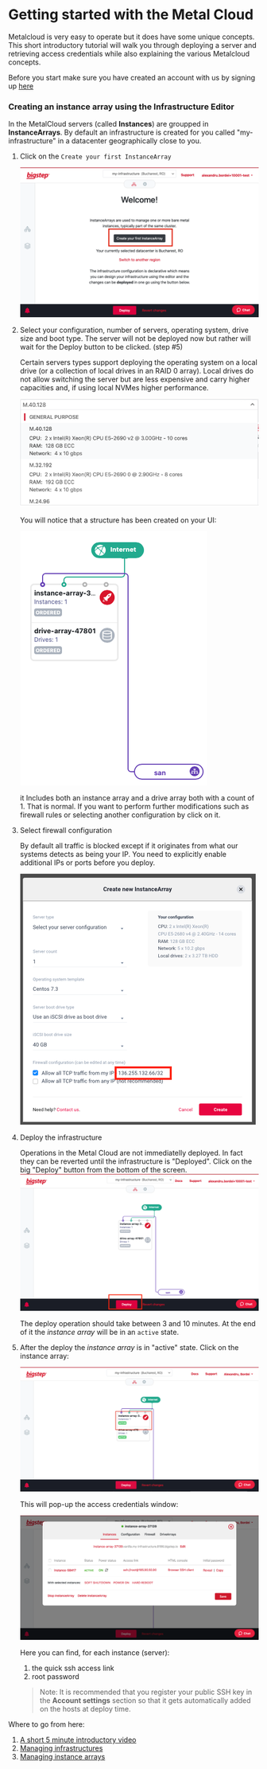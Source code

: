 # Getting started with the Metal Cloud

Metalcloud is very easy to operate but it does have some unique concepts. This short introductory tutorial will walk you through deploying a server and retrieving access credentials while also explaining the various Metalcloud concepts.

Before you start make sure you have created an account with us by signing up [here](https://my.bigstep.com/en/signup?redirect_url=https://cloud.bigstep.com/en/infrastructure/diagram)

### Creating an instance array using the Infrastructure Editor

In the MetalCloud servers (called **Instances**) are groupped in **InstanceArrays**. By default an infrastructure is created for you called "my-infrastructure" in a datacenter geographically close to you.

1. Click on the `Create your first InstanceArray`

    ![](/assets/guides/getting_started3.png)

2. Select your configuration, number of servers, operating system, drive size and boot type. The server will not be deployed now but rather will wait for the Deploy button to be clicked. (step #5)

    Certain servers types support deploying the operating system on a local drive (or a collection of local drives in an RAID 0 array). Local drives do not allow switching the server but are less expensive and carry higher capacities and, if using local NVMes higher performance.

    ![](/assets/guides/getting_started5.png)

    You will notice that a structure has been created on your UI:

    ![](/assets/guides/getting_started7.png)

    it Includes both an instance array and a drive array both with a count of 1. That is normal. If you want to perform further modifications such as firewall rules or selecting another configuration by click on it.

3. Select firewall configuration

    By default all traffic is blocked except if it originates from what our systems detects as being your IP. You need to explicitly enable additional IPs or ports before you deploy.

    ![](/assets/guides/getting_started41.png)

4. Deploy the infrastructure

    Operations in the Metal Cloud are not immediatelly deployed. In fact they can be reverted until the infrastructure is "Deployed".
    Click on the big "Deploy" button from the bottom of the screen.
    ![](/assets/guides/getting_started61.png)

    The deploy operation should take between 3 and 10 minutes. At the end of it the *instance array* will be in an `active` state.

5. After the deploy the *instance array* is in "active" state. Click on the instance array:

    ![](/assets/guides/managing_instance_arrays1.png)

    This will pop-up the access credentials window:

    ![](/assets/guides/managing_instance_arrays2.png)

    Here you can find, for each instance (server):
    1. the quick ssh access link
    2. root password

    >Note: It is recommended that you register your public SSH key in the **Account settings** section so that it gets automatically added on the hosts at deploy time.

Where to go from here:
1. [A short 5 minute introductory video](https://www.youtube.com/watch?v=vcVxZgc82D0&t=8s)
2. [Managing infrastructures](/guides/managing_infrastructures)
3. [Managing instance arrays](/guides/managing_instance_arrays)
